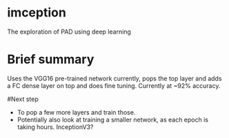 # imception
The exploration of PAD using deep learning

# Brief summary
Uses the VGG16 pre-trained network currently, pops the top layer and adds a FC dense layer on top and does fine tuning. Currently at ~92% accuracy. 

#Next step 
- To pop a few more layers and train those. 
- Potentially also look at training a smaller network, as each epoch is taking hours. InceptionV3?
